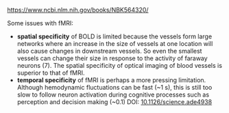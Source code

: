 https://www.ncbi.nlm.nih.gov/books/NBK564320/

Some issues with fMRI:
* **spatial specificity** of BOLD is limited because the vessels form large networks where an increase in the size of vessels at one location will also cause changes in downstream vessels. So even the smallest vessels can change their size in response to the activity of faraway neurons (7). The spatial specificity of optical imaging of blood vessels is superior to that of fMRI.
* **temporal specificity** of fMRI is perhaps a more pressing limitation. Although hemodynamic fluctuations can be fast (~1 s), this is still too slow to follow neuron activation during cognitive processes such as perception and decision making (~0.1)
  DOI: [10.1126/science.ade4938](10.1126/science.ade4938)
